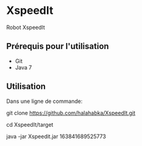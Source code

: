 # XspeedIt
Robot XspeedIt

## Prérequis pour l'utilisation

 - Git
 - Java 7

## Utilisation

Dans une ligne de commande:

git clone https://github.com/halahabka/XspeedIt.git

cd XspeedIt/target

java -jar Xspeedit.jar 163841689525773
